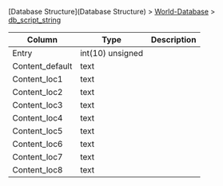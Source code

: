 [Database Structure](Database Structure) > [World-Database](World-Database) > [db_script_string](db_script_string)

Column | Type | Description
--- | --- | ---
Entry | int(10) unsigned | 
Content_default | text | 
Content_loc1 | text | 
Content_loc2 | text | 
Content_loc3 | text | 
Content_loc4 | text | 
Content_loc5 | text | 
Content_loc6 | text | 
Content_loc7 | text | 
Content_loc8 | text | 

